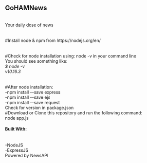 <h2><strong>GoHAMNews</strong></h2>
<br>
Your daily dose of news
<br>
<br>
<br>
#Install node & npm from  https://nodejs.org/en/
<br>
<br>
<br>
#Check for node installation using: node -v in your command line
<br>
You should see something like:
<br> 
<em>$ node -v</em>
<br>
<em>v10.16.3</em>
<br>
<br>
<br>
#After node installation:
<br>
-npm install --save express
<br> 
-npm install --save ejs
<br>
-npm install --save request
<br>
Check for version in package.json
<br>
#Download or Clone this repository and run the following command:
<br>
node app.js 
<br>
<h4>Built With:</h4>
<br> 
-NodeJS
<br>
-ExpressJS
<br>
Powered by NewsAPI

